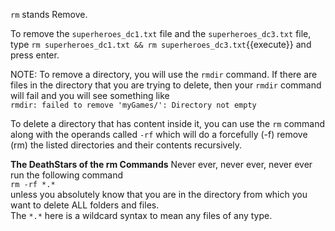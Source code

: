 `rm` stands Remove.  

To remove the `superheroes_dc1.txt` file and the `superheroes_dc3.txt` file, type `rm superheroes_dc1.txt && rm superheroes_dc3.txt`{{execute}} and press enter.

NOTE: To remove a directory, you will use the `rmdir` command. If there are files in the directory that you are trying to delete, then your `rmdir` command will fail and you will see something like  
`rmdir: failed to remove 'myGames/': Directory not empty`

To delete a directory that has content inside it, you can use the `rm` command along with the operands called `-rf` which will do a forcefully (-f) remove (rm) the listed directories and their contents recursively.

__The DeathStars of the rm Commands__
Never ever, never ever, never ever run the following command   
`rm -rf *.*`  
unless you absolutely know that you are in the directory from which you want to delete ALL folders and files.   
The `*.*` here is a wildcard syntax to mean any files of any type.
